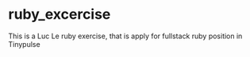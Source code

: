 # ruby_excercise
This is a Luc Le ruby exercise, that is apply for fullstack ruby position in Tinypulse
